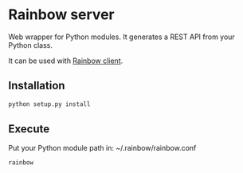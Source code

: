 # Rainbow server

Web wrapper for Python modules. It generates a REST API from your Python class.

It can be used with [Rainbow client](https://github.com/bqlabs/rainbow-client/).

## Installation

```bash
python setup.py install
```

## Execute

Put your Python module path in: ~/.rainbow/rainbow.conf

```bash
rainbow
```
